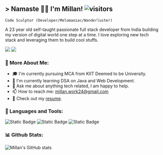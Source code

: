 ## > Namaste 🙏🏽 I'm Millan! ![visitors](https://visitor-badge.laobi.icu/badge?page_id=millan242.Millan)

`Code Sculptor (Developer/Melomaniac/Wanderluster)` 

A 23 year old self-taught passionate full stack developer from India building my version of digital world one step at a time. I love exploring new tech stack and leveraging them to build cool stuffs.

<a href="https://www.linkedin.com/in/millan-kumar-das-2a73bb264" target="_blank"><img src="https://img.shields.io/badge/LinkedIn-0A66C2?logo=linkedin"/></a>
<a href="https://twitter.com/Millan76817119" target="_blank"><img src="https://img.shields.io/badge/Twitter-1D9BF0?logo=twitter&logoColor=white"/></a>

### 🧐 More About Me:
- 🎓 I'm currently pursuing MCA from KIIT Deemed to be University.
- 🚀 I'm currently learning DSA on Java and Web Development.
- 💬 Ask me about anything tech related, I am happy to help.
- 📫 How to reach me: millan.work24@gmail.com
- 📄 Check out my [resume](https://www.google.com).

### 🔨 Languages and Tools:
![Static Badge](https://img.shields.io/badge/Figma-A259FF?style=for-the-badge&logo=figma&logoColor=white)
![Static Badge](https://img.shields.io/badge/Javascript-F7DF1E?style=for-the-badge&logo=javascript&logoColor=black)
![Static Badge](https://img.shields.io/badge/Git-F05032?style=for-the-badge&logo=git&logoColor=white)

### 📊 Github Stats:
![Millan's GitHub stats](https://github-readme-stats.vercel.app/api?username=millan242&show_icons=true&theme=swift)
